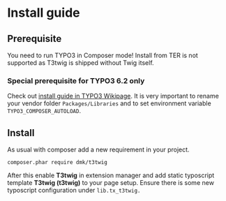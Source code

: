 # Install guide 

## Prerequisite

You need to run TYPO3 in Composer mode! Install from TER is not supported as T3twig is shipped without Twig itself.

### Special prerequisite for TYPO3 6.2 only

Check out [install guide in TYPO3 Wikipage](https://wiki.typo3.org/Composer#TYPO3_6.2.x).
It is very important to rename your vendor folder `Packages/Libraries` and to set environment variable `TYPO3_COMPOSER_AUTOLOAD`.

## Install

As usual with composer add a new requirement in your project.

```
composer.phar require dmk/t3twig
```

After this enable **T3twig** in extension manager and add static typoscript template **T3twig (t3twig)** to your page setup. Ensure there is some new typoscript configuration under `lib.tx_t3twig.`

